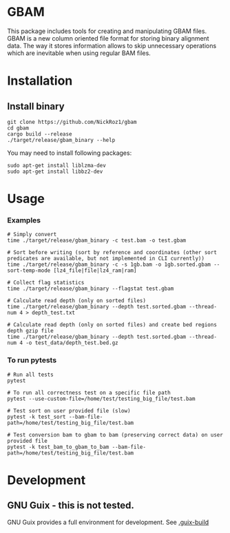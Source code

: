 # GBAM

This package includes tools for creating and manipulating GBAM files. GBAM is a new column oriented file format for storing binary alignment data. The way it stores information allows to skip unnecessary operations which are inevitable when using regular BAM files.

# Installation

## Install binary

```shell
git clone https://github.com/NickRoz1/gbam
cd gbam
cargo build --release
./target/release/gbam_binary --help
```

You may need to install following packages:
```shell
sudo apt-get install liblzma-dev
sudo apt-get install libbz2-dev
```

# Usage

### Examples
```shell
# Simply convert
time ./target/release/gbam_binary -c test.bam -o test.gbam

# Sort before writing (sort by reference and coordinates (other sort predicates are available, but not implemented in CLI currently))
time ./target/release/gbam_binary -c -s 1gb.bam -o 1gb.sorted.gbam --sort-temp-mode [lz4_file|file|lz4_ram|ram]

# Collect flag statistics
time ./target/release/gbam_binary --flagstat test.gbam

# Calculate read depth (only on sorted files)
time ./target/release/gbam_binary --depth test.sorted.gbam --thread-num 4 > depth_test.txt

# Calculate read depth (only on sorted files) and create bed regions depth gzip file
time ./target/release/gbam_binary --depth test.sorted.gbam --thread-num 4 -o test_data/depth_test.bed.gz
```

### To run pytests
```shell
# Run all tests
pytest

# To run all correctness test on a specific file path
pytest --use-custom-file=/home/test/testing_big_file/test.bam

# Test sort on user provided file (slow)
pytest -k test_sort --bam-file-path=/home/test/testing_big_file/test.bam

# Test conversion bam to gbam to bam (preserving correct data) on user provided file
pytest -k test_bam_to_gbam_to_bam --bam-file-path=/home/test/testing_big_file/test.bam
```

# Development

## GNU Guix - this is not tested.

GNU Guix provides a full environment for development.  See
[.guix-build](./.guix-build)
